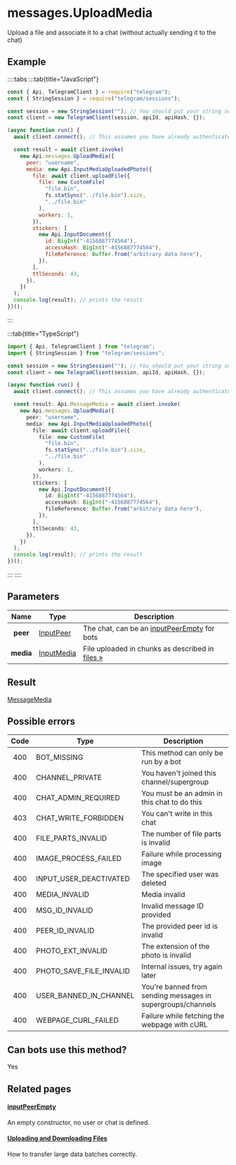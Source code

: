 # messages.UploadMedia

Upload a file and associate it to a chat (without actually sending it to the chat)

## Example

::::tabs
:::tab{title="JavaScript"}

```js
const { Api, TelegramClient } = require("telegram");
const { StringSession } = require("telegram/sessions");

const session = new StringSession(""); // You should put your string session here
const client = new TelegramClient(session, apiId, apiHash, {});

(async function run() {
  await client.connect(); // This assumes you have already authenticated with .start()

  const result = await client.invoke(
    new Api.messages.UploadMedia({
      peer: "username",
      media: new Api.InputMediaUploadedPhoto({
        file: await client.uploadFile({
          file: new CustomFile(
            "file.bin",
            fs.statSync("../file.bin").size,
            "../file.bin"
          ),
          workers: 1,
        }),
        stickers: [
          new Api.InputDocument({
            id: BigInt("-4156887774564"),
            accessHash: BigInt("-4156887774564"),
            fileReference: Buffer.from("arbitrary data here"),
          }),
        ],
        ttlSeconds: 43,
      }),
    })
  );
  console.log(result); // prints the result
})();
```

:::

:::tab{title="TypeScript"}

```ts
import { Api, TelegramClient } from "telegram";
import { StringSession } from "telegram/sessions";

const session = new StringSession(""); // You should put your string session here
const client = new TelegramClient(session, apiId, apiHash, {});

(async function run() {
  await client.connect(); // This assumes you have already authenticated with .start()

  const result: Api.MessageMedia = await client.invoke(
    new Api.messages.UploadMedia({
      peer: "username",
      media: new Api.InputMediaUploadedPhoto({
        file: await client.uploadFile({
          file: new CustomFile(
            "file.bin",
            fs.statSync("../file.bin").size,
            "../file.bin"
          ),
          workers: 1,
        }),
        stickers: [
          new Api.InputDocument({
            id: BigInt("-4156887774564"),
            accessHash: BigInt("-4156887774564"),
            fileReference: Buffer.from("arbitrary data here"),
          }),
        ],
        ttlSeconds: 43,
      }),
    })
  );
  console.log(result); // prints the result
})();
```

:::
::::

## Parameters

|   Name    | Type                                                    | Description                                                                                         |
| :-------: | ------------------------------------------------------- | --------------------------------------------------------------------------------------------------- |
| **peer**  | [InputPeer](https://core.telegram.org/type/InputPeer)   | The chat, can be an [inputPeerEmpty](https://core.telegram.org/constructor/inputPeerEmpty) for bots |
| **media** | [InputMedia](https://core.telegram.org/type/InputMedia) | File uploaded in chunks as described in [files »](https://core.telegram.org/api/files)              |

## Result

[MessageMedia](https://core.telegram.org/type/MessageMedia)

## Possible errors

| Code | Type                    | Description                                                 |
| :--: | ----------------------- | ----------------------------------------------------------- |
| 400  | BOT_MISSING             | This method can only be run by a bot                        |
| 400  | CHANNEL_PRIVATE         | You haven't joined this channel/supergroup                  |
| 400  | CHAT_ADMIN_REQUIRED     | You must be an admin in this chat to do this                |
| 403  | CHAT_WRITE_FORBIDDEN    | You can't write in this chat                                |
| 400  | FILE_PARTS_INVALID      | The number of file parts is invalid                         |
| 400  | IMAGE_PROCESS_FAILED    | Failure while processing image                              |
| 400  | INPUT_USER_DEACTIVATED  | The specified user was deleted                              |
| 400  | MEDIA_INVALID           | Media invalid                                               |
| 400  | MSG_ID_INVALID          | Invalid message ID provided                                 |
| 400  | PEER_ID_INVALID         | The provided peer id is invalid                             |
| 400  | PHOTO_EXT_INVALID       | The extension of the photo is invalid                       |
| 400  | PHOTO_SAVE_FILE_INVALID | Internal issues, try again later                            |
| 400  | USER_BANNED_IN_CHANNEL  | You're banned from sending messages in supergroups/channels |
| 400  | WEBPAGE_CURL_FAILED     | Failure while fetching the webpage with cURL                |

## Can bots use this method?

Yes

## Related pages

#### [inputPeerEmpty](https://core.telegram.org/constructor/inputPeerEmpty)

An empty constructor, no user or chat is defined.

#### [Uploading and Downloading Files](https://core.telegram.org/api/files)

How to transfer large data batches correctly.

